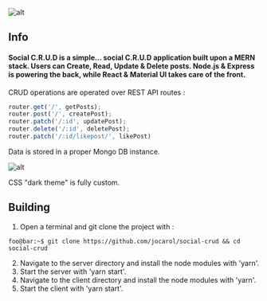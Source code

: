 ![alt](https://i.imgur.com/wroOsFp.png)

## Info

#### Social C.R.U.D is a simple... social C.R.U.D application built upon a MERN stack. Users can Create, Read, Update & Delete posts. Node.js & Express is powering the back, while React & Material UI takes care of the front.

CRUD operations are operated over REST API routes :

```js
router.get('/', getPosts);
router.post('/', createPost);
router.patch('/:id', updatePost);
router.delete('/:id', deletePost);
router.patch('/:id/likepost/', likePost)
```

Data is stored in a proper Mongo DB instance.

![alt](https://i.imgur.com/JFkgOwp.png)

CSS "dark theme" is fully custom.

## Building

1. Open a terminal and git clone the project with :
```console
foo@bar:~$ git clone https://github.com/jocarol/social-crud && cd social-crud
```
2. Navigate to the server directory and install the node modules with 'yarn'.
3. Start the server with 'yarn start'.
4. Navigate to the client directory and install the node modules with 'yarn'.
5. Start the client with 'yarn start'.
